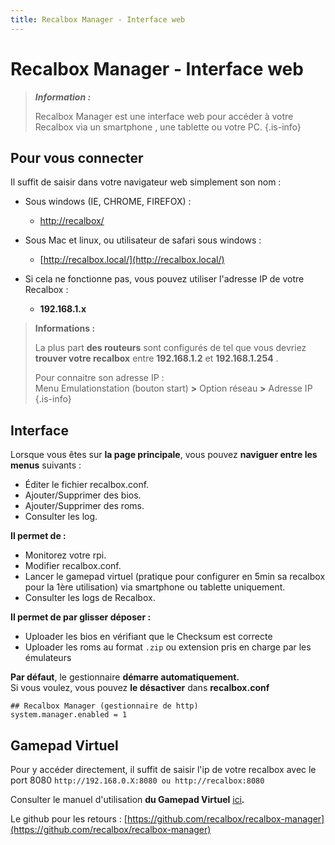```yaml
---
title: Recalbox Manager - Interface web
---
```


# Recalbox Manager - Interface web


>_**Information :**_
>
>Recalbox Manager est une interface web pour accéder à votre Recalbox via un smartphone , une tablette ou votre PC.
{.is-info}

## **Pour vous connecter**

Il suffit de saisir dans votre navigateur web simplement son nom :

* Sous windows \(IE, CHROME, FIREFOX\) :

  *  [http://recalbox/](http://recalbox/)

* Sous Mac et linux, ou utilisateur de safari sous windows :

  * [http://recalbox.local/](http://recalbox.local/)

* Si cela ne fonctionne pas, vous pouvez utiliser l'adresse IP de votre Recalbox :
  * **192.168.1.x**


>**Informations :**
>
>La plus part **des routeurs** sont configurés de tel que vous devriez **trouver votre recalbox** entre  **192.168.1.2** et **192.168.1.254** .
>
>Pour connaitre son adresse IP :  
>Menu Emulationstation \(bouton start\) **&gt;** Option réseau **&gt;** Adresse IP
{.is-info}

## **Interface**

Lorsque vous êtes sur **la page principale**, vous pouvez **naviguer entre les menus** suivants :

* Éditer le fichier recalbox.conf. 
* Ajouter/Supprimer des bios. 
* Ajouter/Supprimer des roms. 
* Consulter les log.



**Il permet de :**

* Monitorez votre rpi.
* Modifier recalbox.conf.
* Lancer le gamepad virtuel \(pratique pour configurer en 5min sa recalbox pour la 1ère utilisation\) via smartphone ou tablette uniquement.
* Consulter les logs de Recalbox.



**Il permet de par glisser déposer :**

* Uploader les bios en vérifiant que le Checksum est correcte
* Uploader les roms au format `.zip` ou extension pris en charge par les émulateurs



**Par défaut**, le gestionnaire **démarre automatiquement.**  
Si vous voulez, vous pouvez **le désactiver** dans **recalbox.conf**

```text
## Recalbox Manager (gestionnaire de http)
system.manager.enabled = 1
```

## **Gamepad Virtuel**

Pour y accéder directement, il suffit de saisir l'ip de votre recalbox avec le port 8080 `http://192.168.0.X:8080 ou http://recalbox:8080`

Consulter le manuel d'utilisation **du Gamepad Virtuel** [ici](/v/francais/usage-basique/premiere-utilisation-et-configuration#ii-configuration-dun-controleur)_**.**_

Le github pour les retours : [https://github.com/recalbox/recalbox-manager](https://github.com/recalbox/recalbox-manager)

